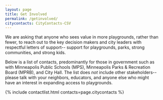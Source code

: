 ```yaml
---
layout: page
title: Get Involved
permalink: /getinvolved/
citycontacts: CityContacts-CSV
---
```


We are asking that anyone who sees value in more playgrounds, rather than fewer, to reach out to the key decision makers and city leaders with respectful letters of support-- support for playgrounds, parks, strong communities, and strong kids.  

Below is a list of contacts, predominantly for those in government such as with Minneapolis Public Schools (MPS), Minneapolis Parks & Recreation Board (MPRB), and City Hall.  The list does *not* include other stakeholders-- please talk with your neighbors, educators, and anyone else who might have an interest in expanding access to playgrounds.


{% include contactlist.html contacts=page.citycontacts %}